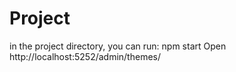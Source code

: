 # Project
in the project directory, you can run:
npm start
Open http://localhost:5252/admin/themes/

